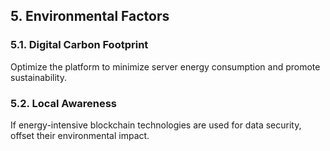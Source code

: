 ## 5. Environmental Factors

### 5.1. Digital Carbon Footprint

Optimize the platform to minimize server energy consumption and promote sustainability.

### 5.2. Local Awareness

If energy-intensive blockchain technologies are used for data security, offset their environmental impact.